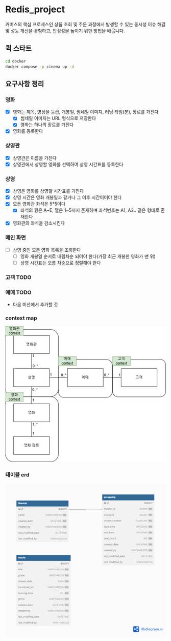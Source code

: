 # Redis_project  

커머스의 핵심 프로세스인 상품 조회 및 주문 과정에서 발생할 수 있는 동시성 이슈 해결 및 성능 개선을 경험하고, 안정성을 높이기 위한 방법을 배웁니다.

## 퀵 스타트
```sh
cd docker
docker compose -p cinema up -d
```

## 요구사항 정리
### 영화
- [x] 영화는 제목, 영상물 등급, 개봉일, 썸네일 이미지, 러닝 타임(분), 장르를 가진다
  - [x] 썸네일 이미지는 URL 형식으로 저장한다 
  - [x] 영화는 하나의 장르를 가진다
- [x] 영화를 등록한다

### 상영관
- [x] 상영관은 이름을 가진다
- [x] 상영관에서 상영할 영화를 선택하여 상영 시간표를 등록한다

### 상영
- [x] 상영은 영화를 상영할 시간표를 가진다
- [x] 상영 시간은 영화 개봉일과 같거나 그 이후 시간이어야 한다
- [x] 모든 영화관 좌석은 5*5이다
  - [x] 좌석의 행은 A~E, 열은 1~5까지 존재하며 좌석번호는 A1, A2.. 같은 형태로 존재한다
- [x] 영화관의 좌석을 감소시킨다

### 메인 화면
- [ ] 상영 중인 모든 영화 목록을 조회한다
  - [ ] 영화 개봉일 순서로 내림차순 되어야 한다(가장 최근 개봉한 영화가 맨 위)
  - [ ] 상영 시간표는 오름 차순으로 정렬해야 한다

### 고객 TODO
### 예매 TODO
- 다음 미션에서 추가할 것

### context map
![context_map.png](/docs/images/context_map.png)


### 테이블 erd
![table_erd.png](/docs/images/table_erd.png)

